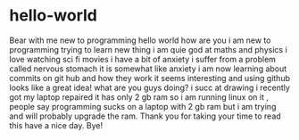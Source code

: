 # hello-world
Bear with me new to programming
hello world how are you
i am new to programming trying to learn new thing
i am quie god at maths and physics 
i love watching sci fi movies
i have a bit of anxiety
i suffer from a problem called nervous stomach it is somewhat like anxiety
i am now learning about commits on git hub and how they work it seems interesting and using github looks like a great idea!
what are you guys doing?
i succ at drawing i recently got my laptop repaired it has only 2 gb ram so i am running linux on it , people say programming sucks on a laptop with 2 gb ram but i am trying and will probably upgrade the ram.
Thank you for taking your time to read this have a nice day.
Bye!
